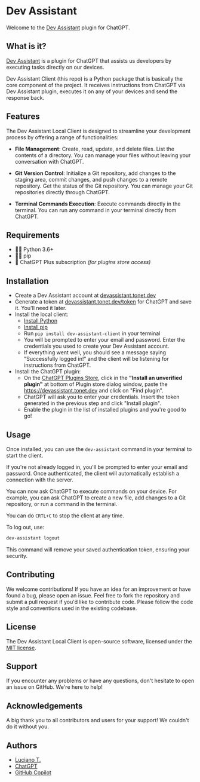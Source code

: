 # Dev Assistant

Welcome to the [Dev Assistant](https://devassistant.tonet.dev) plugin for ChatGPT.

## What is it?

[Dev Assistant](https://devassistant.tonet.dev) is a plugin for ChatGPT that assists us developers by executing tasks directly on our devices.

Dev Assistant Client (this repo) is a Python package that is basically the core component of the project. It receives instructions from ChatGPT via Dev Assistant plugin, executes it on any of your devices and send the response back.

## Features

The Dev Assistant Local Client is designed to streamline your development process by offering a range of functionalities:

- **File Management**: Create, read, update, and delete files. List the contents of a directory. You can manage your files without leaving your conversation with ChatGPT.

- **Git Version Control**: Initialize a Git repository, add changes to the staging area, commit changes, and push changes to a remote repository. Get the status of the Git repository. You can manage your Git repositories directly through ChatGPT.

- **Terminal Commands Execution**: Execute commands directly in the terminal. You can run any command in your terminal directly from ChatGPT.

## Requirements

- 👌🏼 Python 3.6+
- 👌🏼 pip
- 💸 ChatGPT Plus subscription _(for plugins store access)_

## Installation

- Create a Dev Assistant account at [devassistant.tonet.dev](https://devassistant.tonet.dev)
- Generate a token at [devassistant.tonet.dev/token](https://devassistant.tonet.dev/token) for ChatGPT and save it. You'll need it later.
- Install the local client:
  - [Install Python](https://www.python.org/downloads/)
  - [Install pip](https://pip.pypa.io/en/stable/installing/)
  - Run `pip install dev-assistant-client` in your terminal
  - You will be prompted to enter your email and password. Enter the credentials you used to create your Dev Assistant account.
  - If everything went well, you should see a message saying "Successfully logged in!" and the client will be listening for instructions from ChatGPT.
- Install the ChatGPT plugin:
  - On the [ChatGPT Plugins Store](https://chat.openai.com/plugins), click in the **"Install an unverified plugin"** at bottom of Plugin store dialog window, paste the <https://devassistant.tonet.dev> and click on "Find plugin".
  - ChatGPT will ask you to enter your credentials. Insert the token generated in the previous step and click "Install plugin".
  - Enable the plugin in the list of installed plugins and you're good to go!
 
## Usage

Once installed, you can use the `dev-assistant` command in your terminal to start the client.

If you're not already logged in, you'll be prompted to enter your email and password. Once authenticated, the client will automatically establish a connection with the server.

You can now ask ChatGPT to execute commands on your device. For example, you can ask ChatGPT to create a new file, add changes to a Git repository, or run a command in the terminal.

You can do `CRTL+C` to stop the client at any time.

To log out, use:

```bash
dev-assistant logout
```

This command will remove your saved authentication token, ensuring your security.

## Contributing

We welcome contributions! If you have an idea for an improvement or have found a bug, please open an issue. Feel free to fork the repository and submit a pull request if you'd like to contribute code. Please follow the code style and conventions used in the existing codebase.

## License

The Dev Assistant Local Client is open-source software, licensed under the [MIT license](LICENSE).

## Support

If you encounter any problems or have any questions, don't hesitate to open an issue on GitHub. We're here to help!

## Acknowledgements

A big thank you to all contributors and users for your support! We couldn't do it without you.

## Authors

- [Luciano T.](https://github.com/lucianotonet)
- [ChatGPT](https://chat.openai.com/)
- [GitHub Copilot](https://copilot.github.com/)